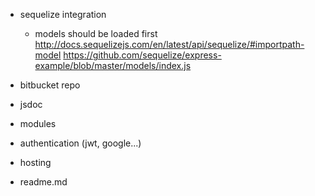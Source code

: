 * sequelize integration
	* models should be loaded first
		http://docs.sequelizejs.com/en/latest/api/sequelize/#importpath-model
		https://github.com/sequelize/express-example/blob/master/models/index.js

* bitbucket repo
* jsdoc
* modules
* authentication (jwt, google...)
* hosting
* readme.md
